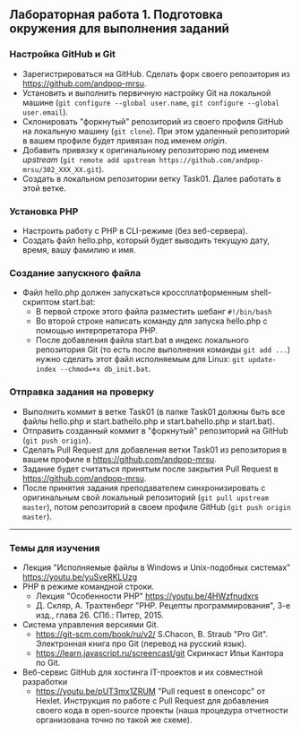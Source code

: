 ## Лабораторная работа 1. Подготовка окружения для выполнения заданий
### Настройка GitHub и Git
* Зарегистрироваться на GitHub. Сделать форк своего репозитория  из https://github.com/andpop-mrsu.
* Установить и выполнить первичную настройку Git на локальной машине (`git configure --global user.name`, `git configure --global user.email`).
* Склонировать "форкнутый" репозиторий из своего профиля GitHub на локальную машину (`git clone`). При этом удаленный репозиторий в вашем профиле будет привязан под именем *origin*.
* Добавить привязку к оригинальному репозиторию под именем *upstream* (`git remote add upstream https://github.com/andpop-mrsu/302_XXX_XX.git`).
* Создать в локальном репозитории ветку Task01. Далее работать в этой ветке.

### Установка PHP
* Настроить работу с PHP в CLI-режиме (без веб-сервера).
* Создать файл hello.php, который будет выводить текущую дату, время, вашу фамилию и имя.

### Создание запускного файла
* Файл hello.php должен запускаться кроссплатформенным shell-скриптом start.bat:
    * В первой строке этого файла разместить шебанг `#!/bin/bash`
    * Во второй строке написать команду для запуска hello.php с помощью интерпретатора PHP.
    * После добавления файла start.bat в индекс локального репозитория Git (то есть после выполнения команды `git add ...`) нужно сделать этот файл исполняемым для Linux: `git update-index --chmod=+x db_init.bat`.

### Отправка задания на проверку
* Выполнить коммит в ветке Task01 (в папке Task01 должны быть все файлы hello.php и start.bathello.php и start.bahello.php и start.bat).
* Отправить созданный коммит в "форкнутый" репозиторий на GitHub (`git push origin`).
* Сделать Pull Request для добавления ветки Task01 из репозитория в вашем профиле в https://github.com/andpop-mrsu.
* Задание будет считаться принятым после закрытия Pull Request в https://github.com/andpop-mrsu.
* После принятия задания преподавателем синхронизировать с оригинальным свой локальный репозиторий (`git pull upstream master`), потом репозиторий в своем профиле GitHub (`git push origin master`).


* * *
### Темы для изучения
* Лекция "Исполняемые файлы в Windows и Unix-подобных системах" https://youtu.be/yuSveRKLUzg
* PHP в режиме командной строки.
    * Лекция "Особенности PHP" https://youtu.be/4HWzfnudxrs
    * Д. Скляр, А. Трахтенберг "PHP. Рецепты программирования", 3-е изд., глава 26. СПб.: Питер, 2015.
* Система управления версиями Git.
    * <https://git-scm.com/book/ru/v2/> S.Chacon, B. Straub "Pro Git". Электронная книга про Git (перевод на русский язык).
    * <https://learn.javascript.ru/screencast/git> Скринкаст Ильи Кантора по Git.
* Веб-сервис GitHub для хостинга IT-проектов и их совместной разработки
    * <https://youtu.be/pUT3mx1ZRUМ> "Pull request в опенсорс" от Hexlet. Инструкция по работе с Pull Request для добавления своего кода в open-source проекты (наша процедура отчетности организована точно по такой же схеме).   
